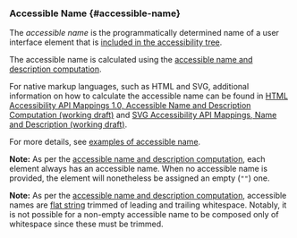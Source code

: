 ### Accessible Name {#accessible-name}

The _accessible name_ is the programmatically determined name of a user interface element that is [included in the accessibility tree](#included-in-the-accessibility-tree).

The accessible name is calculated using the [accessible name and description computation](https://www.w3.org/TR/accname).

For native markup languages, such as HTML and SVG, additional information on how to calculate the accessible name can be found in [HTML Accessibility API Mappings 1.0, Accessible Name and Description Computation (working draft)](https://www.w3.org/TR/html-aam/#accessible-name-and-description-computation) and [SVG Accessibility API Mappings, Name and Description (working draft)](https://www.w3.org/TR/svg-aam/#mapping_additional).

For more details, see [examples of accessible name](https://act-rules.github.io/pages/examples/accessible-name/).

**Note:** As per the [accessible name and description computation](https://www.w3.org/TR/accname), each element always has an accessible name. When no accessible name is provided, the element will nonetheless be assigned an empty (`""`) one.

**Note:** As per the [accessible name and description computation](https://www.w3.org/TR/accname), accessible names are [flat string](https://www.w3.org/TR/accname-1.1/#terminology) trimmed of leading and trailing whitespace. Notably, it is not possible for a non-empty accessible name to be composed only of whitespace since these must be trimmed.
